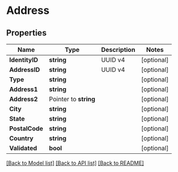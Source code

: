 # Address

## Properties

Name | Type | Description | Notes
------------ | ------------- | ------------- | -------------
**IdentityID** | **string** | UUID v4 | [optional] 
**AddressID** | **string** | UUID v4 | [optional] 
**Type** | **string** |  | [optional] 
**Address1** | **string** |  | [optional] 
**Address2** | Pointer to **string** |  | [optional] 
**City** | **string** |  | [optional] 
**State** | **string** |  | [optional] 
**PostalCode** | **string** |  | [optional] 
**Country** | **string** |  | [optional] 
**Validated** | **bool** |  | [optional] 

[[Back to Model list]](../README.md#documentation-for-models) [[Back to API list]](../README.md#documentation-for-api-endpoints) [[Back to README]](../README.md)


